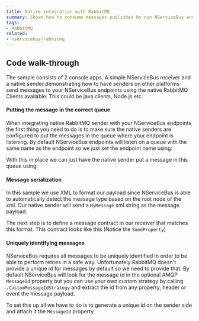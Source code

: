 ```yaml
---
title: Native integration with RabbitMQ
summary: Shows how to consume messages published by non NServiceBus endpoints
tags:
- RabbitMQ
related:
- nservicebus/rabbitmq
---
```


## Code walk-through

The sample consists of 2 console apps. A simple NServiceBus receiver and a native sender demonstrating how to have senders on other platforms send messages to your NServiceBus endpoints using the native RabbitMQ Clients available. This could be java clients, Node.js etc.

#### Putting the message in the correct queue

When integrating native RabbitMQ sender with your NServiceBus endpoints the first thing you need to do is to make sure the native senders are configured to put the messages in the queue where your endpoint is listening. By default NServiceBus endpoints will listen on a queue with the same name as the endpoint so we just set the endpoint name using:

<!-- import ConfigureRabbitQueueName -->

With this in place we can just have the native sender put a message in this queue using:

<!-- import SendMessage -->

#### Message serialization

In this sample we use XML to format our payload since NServiceBus is able to automatically detect the message type based on the root node of the xml. Our native sender will send a `MyMessage` xml string as the message payload. 

<!-- import CreateNativePayload -->

The next step is to define a message contract in our receiver that matches this format. This contract looks like this (Notice the `SomeProperty`)

<!-- import DefineNSBMessage -->

#### Uniquely identifying messages

NServiceBus requires all messages to be uniquely identified in order to be able to perform retries in a safe way. Unfortunately RabbitMQ doesn't provide a unique id for messages by default so we need to provide that. By default NServiceBus will look for the message id in the optional AMQP `MessageId` property but you can use your own custom strategy by calling `.CustomMessageIdStrategy` and extract the id from any property, header or event the message payload. 

To set this up all we have to do is to generate a unique id on the sender side and attach it the `MessageId` property.

<!-- import GenerateUniqueMessageId -->





